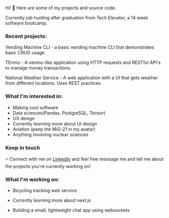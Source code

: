 Hi! 🧐 Here are some of my projects and source code.

Currently job hunting after graduation from Tech Elevator, a 14 week software bootcamp.

### Recent projects:
Vending Machine CLI - a basic vending machine CLI that demonstrates basic CRUD usage.

TEnmo - A venmo-like application using HTTP requests and RESTful API's to manage money transactions.

National Weather Service - A web application with a UI that gets weather from different locations. Uses REST practices.

### What I'm interested in:
- Making cool software
- Data sciences(Pandas, PostgreSQL, Tensor)
- UX design
- Currently learning more about UI design
- Aviation (peep the MiG-21 in my avatar)
- Anything involving nuclear sciences



### Keep in touch
⚡ Connect with me on [LinkedIn](https://www.linkedin.com/in/isaac-lopez-a67151172/) and feel free message me and tell me about the projects you're currently working on!


### What I'm working on: 

- Bicycling tracking web service

- Currently learning more about next.js

- Building a small, lightweight chat app using websockets

